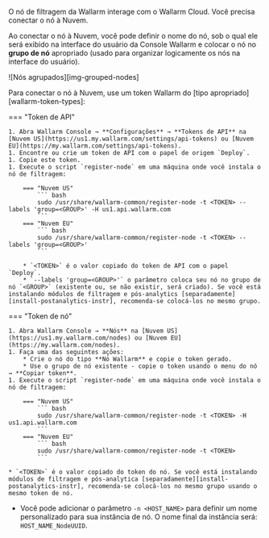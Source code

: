 O nó de filtragem da Wallarm interage com o Wallarm Cloud. Você precisa conectar o nó à Nuvem.

Ao conectar o nó à Nuvem, você pode definir o nome do nó, sob o qual ele será exibido na interface do usuário da Console Wallarm e colocar o nó no **grupo de nó** apropriado (usado para organizar logicamente os nós na interface do usuário).

![Nós agrupados][img-grouped-nodes]

Para conectar o nó à Nuvem, use um token Wallarm do [tipo apropriado][wallarm-token-types]:

=== "Token de API"

    1. Abra Wallarm Console → **Configurações** → **Tokens de API** na [Nuvem US](https://us1.my.wallarm.com/settings/api-tokens) ou [Nuvem EU](https://my.wallarm.com/settings/api-tokens).
    1. Encontre ou crie um token de API com o papel de origem `Deploy`.
    1. Copie este token.
    1. Execute o script `register-node` em uma máquina onde você instala o nó de filtragem:

        === "Nuvem US"
            ``` bash
            sudo /usr/share/wallarm-common/register-node -t <TOKEN> --labels 'group=<GROUP>' -H us1.api.wallarm.com
            ```
        === "Nuvem EU"
            ``` bash
            sudo /usr/share/wallarm-common/register-node -t <TOKEN> --labels 'group=<GROUP>'
            ```
        
        * `<TOKEN>` é o valor copiado do token de API com o papel `Deploy`.
        * `--labels 'group=<GROUP>'` o parâmetro coloca seu nó no grupo de nó `<GROUP>` (existente ou, se não existir, será criado). Se você está instalando módulos de filtragem e pós-analytics [separadamente][install-postanalytics-instr], recomenda-se colocá-los no mesmo grupo.

=== "Token de nó"

    1. Abra Wallarm Console → **Nós** na [Nuvem US](https://us1.my.wallarm.com/nodes) ou [Nuvem EU](https://my.wallarm.com/nodes).
    1. Faça uma das seguintes ações: 
        * Crie o nó do tipo **Nó Wallarm** e copie o token gerado.
        * Use o grupo de nó existente - copie o token usando o menu do nó → **Copiar token**.
    1. Execute o script `register-node` em uma máquina onde você instala o nó de filtragem:

        === "Nuvem US"
            ``` bash
            sudo /usr/share/wallarm-common/register-node -t <TOKEN> -H us1.api.wallarm.com
            ```
        === "Nuvem EU"
            ``` bash
            sudo /usr/share/wallarm-common/register-node -t <TOKEN>
            ```

    * `<TOKEN>` é o valor copiado do token do nó. Se você está instalando módulos de filtragem e pós-analytica [separadamente][install-postanalytics-instr], recomenda-se colocá-los no mesmo grupo usando o mesmo token de nó.

* Você pode adicionar o parâmetro `-n <HOST_NAME>` para definir um nome personalizado para sua instância de nó. O nome final da instância será: `HOST_NAME_NodeUUID`.